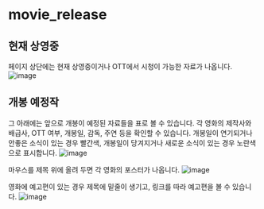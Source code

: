 # movie_release
## 현재 상영중
페이지 상단에는 현재 상영중이거나 OTT에서 시청이 가능한 자료가 나옵니다.
![image](https://user-images.githubusercontent.com/52583813/109904958-62159700-7ce1-11eb-9449-c2cff5eb564e.png)
## 개봉 예정작
그 아래에는 앞으로 개봉이 예정된 자료들을 표로 볼 수 있습니다.
각 영화의 제작사와 배급사, OTT 여부, 개봉일, 감독, 주연 등을 확인할 수 있습니다.
개봉일이 연기되거나 안좋은 소식이 있는 경우 빨간색,
개봉일이 당겨지거나 새로운 소식이 있는 경우 노란색으로 표시합니다.
![image](https://user-images.githubusercontent.com/52583813/109905172-b9b40280-7ce1-11eb-8abc-25e6ff8478e1.png)


마우스를 제목 위에 올려 두면 각 영화의 포스터가 나옵니다.
![image](https://user-images.githubusercontent.com/52583813/109905365-013a8e80-7ce2-11eb-9921-a73e7421d3d1.png)

영화에 예고편이 있는 경우 제목에 밑줄이 생기고, 링크를 따라 예고편을 볼 수 있습니다.
![image](https://user-images.githubusercontent.com/52583813/109905471-30e99680-7ce2-11eb-9d71-e9e29ee987d7.png)

